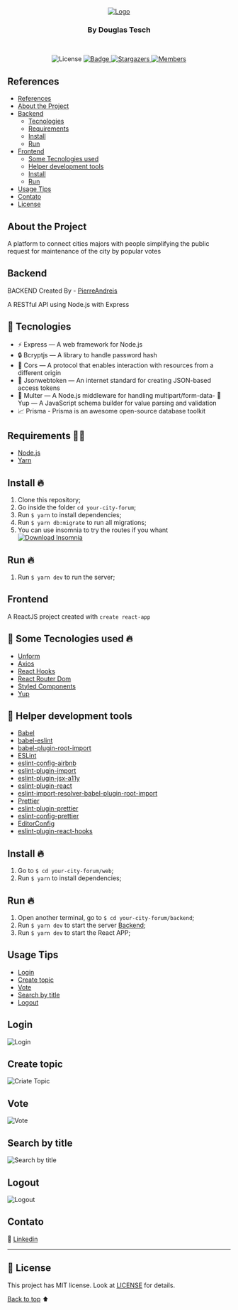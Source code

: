 <br />
<p align="center">
  <a href="https://github.com/Dtesch9/your-city-forum">
    <img src="https://github.com/Dtesch9/your-city-forum/blob/master/assets/signup-screen-your-city-forum.png" alt="Logo">
  </a>

  <h3 align="center">By Douglas Tesch</h3>
</p>
<br />
<p align="center">
  <img alt="License" src="https://img.shields.io/badge/license-MIT-%2304D361">
 
  <a href="https://www.linkedin.com/in/douglas-tesch-00b7a518b/">
    <img alt="Badge" src="https://img.shields.io/badge/Developer-Douglas%20Tesch-orange">
  </a>

  <a href="https://github.com/Dtesch9/fastfeet/stargazers">
    <img alt="Stargazers" src="https://img.shields.io/github/stars/Dtesch9/your-city-forum?style=social">
  </a>
  
   <a href="https://github.com/Dtesch9/fastfeet/network/members">
    <img alt="Members" src="https://img.shields.io/github/forks/Dtesch9/your-city-forum?style=social">
  </a>
</p>

## References

- [References](#references)
- [About the Project](#about-the-project)
- [Backend](#backend)
  - [Tecnologies](#-tecnologies)
  - [Requirements](#requirements-)
  - [Install](#install-)
  - [Run](#run-)
- [Frontend](#frontend)
  - [Some Tecnologies used](#-some-tecnologies-used-)
  - [Helper development tools](#-helper-development-tools)
  - [Install](#install--1)
  - [Run](#run--1)
- [Usage Tips](#usage-tips)
- [Contato](#contato)
- [License](#memo-license)
  
  
  
## About the Project

A platform to connect cities majors with people simplifying the public request for maintenance of the city by popular votes 

## Backend

BACKEND Created By - [PierreAndreis](https://github.com/PierreAndreis)

A RESTful API using Node.js with Express

## 🚀 Tecnologies

- ⚡ Express — A web framework for Node.js
- :lock: Bcryptjs —  A library to handle password hash
- :fax: Cors — A protocol that enables interaction with resources from a different origin
- :key: Jsonwebtoken — An internet standard for creating JSON-based access tokens
- :paperclip: Multer — A Node.js middleware for handling multipart/form-data- :memo: Yup — A JavaScript schema builder for value parsing and validation
- :chart_with_upwards_trend: Prisma - Prisma is an awesome open-source database toolkit

## Requirements ✋🏻

- [Node.js](https://nodejs.org/en/)
- [Yarn](https://yarnpkg.com/pt-BR/docs/install)

## Install 🔥

1. Clone this repository;
2. Go inside the folder `cd your-city-forum`;
3. Run `$ yarn` to install dependencies;
4. Run `$ yarn db:migrate` to run all migrations;
5. You can use insomnia to try the routes if you whant <a href="https://insomnia.rest/run/?label=%40loudgg%2Ffront-end-exercise&uri=https%3A%2F%2Fsp-opinions-docs.pierreortega.dev%2Finsomnia.json">
    ![Download Insomnia](https://insomnia.rest/images/run.svg)
</a>

## Run 🔥 
1. Run `$ yarn dev` to run the server;

## Frontend

A ReactJS project created with `create react-app`

## 🚀 Some Tecnologies used 🔥

- [Unform](https://unform.dev/)
- [Axios](https://github.com/axios/axios)
- [React Hooks](https://reactjs.org/docs/hooks-intro.html)
- [React Router Dom](https://reacttraining.com/react-router/web/guides/quick-start)
- [Styled Components](https://styled-components.com/)
- [Yup](https://github.com/jquense/yup)

## 🚀 Helper development tools

- [Babel](https://babeljs.io/)
- [babel-eslint](https://github.com/babel/babel-eslint)
- [babel-plugin-root-import](https://github.com/entwicklerstube/babel-plugin-root-import)
- [ESLint](https://eslint.org/)
- [eslint-config-airbnb](https://github.com/airbnb/javascript/tree/master/packages/eslint-config-airbnb)
- [eslint-plugin-import](https://github.com/benmosher/eslint-plugin-import)
- [eslint-plugin-jsx-a11y](https://github.com/evcohen/eslint-plugin-jsx-a11y)
- [eslint-plugin-react](https://github.com/yannickcr/eslint-plugin-react)
- [eslint-import-resolver-babel-plugin-root-import](https://github.com/olalonde/eslint-import-resolver-babel-root-import)
- [Prettier](https://prettier.io/)
- [eslint-plugin-prettier](https://github.com/prettier/eslint-plugin-prettier)
- [eslint-config-prettier](https://github.com/prettier/eslint-config-prettier)
- [EditorConfig](https://editorconfig.org/)
- [eslint-plugin-react-hooks](https://github.com/facebook/react/tree/master/packages/eslint-plugin-react-hooks)

## Install 🔥

1. Go to `$ cd your-city-forum/web`;
2. Run `$ yarn` to install dependencies;


## Run 🔥 
1. Open another terminal, go to `$ cd your-city-forum/backend`;
2. Run `$ yarn dev` to start the server [Backend](#backend);
3. Run `$ yarn dev` to start the React APP;

## Usage Tips

- [Login](#login)
- [Create topic](#create-topic)
- [Vote](#vote)
- [Search by title](#search-by-title)
- [Logout](#logout)

## Login

![Login](https://github.com/Dtesch9/your-city-forum/blob/master/assets/login-your-city-forum.gif)

## Create topic

![Criate Topic](https://github.com/Dtesch9/your-city-forum/blob/master/assets/create-topic-your-city-forum.gif)

## Vote

![Vote](https://github.com/Dtesch9/your-city-forum/blob/master/assets/upvote-your-city-forum.gif)

## Search by title

![Search by title](https://github.com/Dtesch9/your-city-forum/blob/master/assets/search-your-city-forum.gif)

## Logout

![Logout](https://github.com/Dtesch9/your-city-forum/blob/master/assets/logout-your-city-forum.gif)


## Contato

:link: [Linkedin](https://www.linkedin.com/in/douglas-tesch-00b7a518b/)

-----
## :memo: License

This project has MIT license. Look at [LICENSE](LICENSE.md) for details.


[Back to top](#references) :arrow_up:
